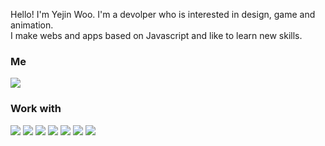 Hello! I'm Yejin Woo. I'm a devolper who is interested in design, game and animation.  
I make webs and apps based on Javascript and like to learn new skills.


### Me
<a href="mailto:﻿yejinwoo.me@gmail.com"><img src="https://img.shields.io/badge/yejinwoo.me@gmail.com-EA4335?style=flat-square&logo=Gmail&logoColor=white&link=yejinwoo.me@gmail.com"/></a>

### Work with
<img src="https://img.shields.io/badge/React-61DAFB?style=flat-square&logo=React&logoColor=white"/> <img src="https://img.shields.io/badge/Next.js-000000?style=flat-square&logo=Next.js&logoColor=white"/> 
 <img src="https://img.shields.io/badge/Node.js-339933?style=flat-square&logo=Node.js&logoColor=white"/> <img src="https://img.shields.io/badge/JavaScript-F7DF1E?style=flat-square&logo=JavaScript&logoColor=white"/> <img src="https://img.shields.io/badge/TypeScript-3178C6?style=flat-square&logo=TypeScript&logoColor=white"/> <img src="https://img.shields.io/badge/HTML5-E34F26?style=flat-square&logo=HTML5&logoColor=white"/> <img src="https://img.shields.io/badge/CSS3-1572B6?style=flat-square&logo=CSS3&logoColor=white"/> 
